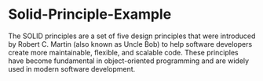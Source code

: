 # Solid-Principle-Example
The SOLID principles are a set of five design principles that were introduced by Robert C. Martin (also known as Uncle Bob) to help software developers create more maintainable, flexible, and scalable code. These principles have become fundamental in object-oriented programming and are widely used in modern software development.
